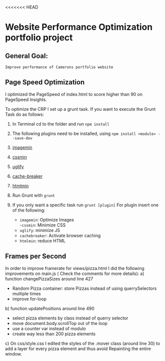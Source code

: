 <<<<<<< HEAD
# Website Performance Optimization portfolio project
## General Goal:
	Improve performance of Camerons portfolio website

## Page Speed Optimization
I optimized the PageSpeed of index.html to score higher than 90 on PageSpeed Insights.

To optimize the CRP I set up a grunt task. If you want to execute the Grunt Task do as follows:
1. In Terminal cd to the folder and run `npm install`

2. The following plugins need to be installed,
using `npm install <module> --save-dev`

1. [imagemin](https://www.npmjs.com/package/grunt-contrib-imagemin)
2. [cssmin](https://www.npmjs.com/package/grunt-contrib-cssmin)
3. [uglify](https://www.npmjs.com/package/grunt-contrib-uglify)
4. [cache-breaker](https://www.npmjs.com/package/grunt-cache-breaker)
5. [htmlmin](https://www.npmjs.com/package/grunt-contrib-htmlmin)

3. Run Grunt with `grunt`

4. If you only want a specific task run `grunt [plugin]`
	For plugin insert one of the following:
	- `imagemin`: Optimize Images		
	-`cssmin`: Minimize CSS
	- `uglify`: minimize JS
	- `cachebreaker`: Activate browser caching
	- `htmlmin`: reduce HTML

## Frames per Second

In order to improve framerate for views/pizza.html I did the following improvements on main.js ( Check the comments for more details):
a) function changePizzaSizes around line 427
-  Random Pizza container: store Pizzas instead of using querrySelectors multiple times
-  improve for-loop

b) function updatePositions around line 490
- select pizza elements by class instead of querry selector
- move document.body.scrollTop out of the loop
- use a counter var instead of modulo
- create way less than 200 pizza elements

c) On css/style.css I edited the styles of the .mover class (around line 30) to add a layer for every pizza element and thus avoid Repainting the entire window.
